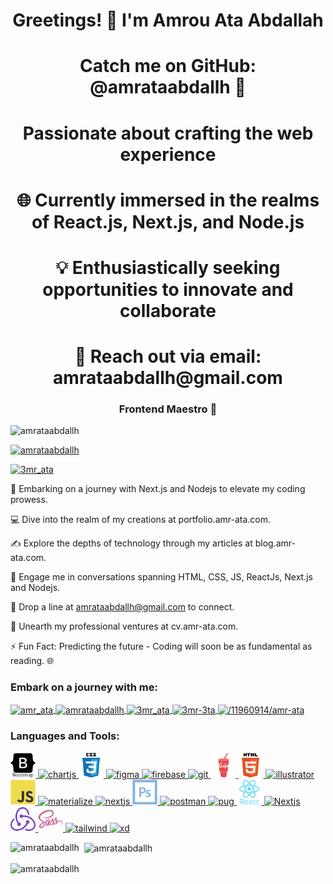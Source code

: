 <h1 align="center">Greetings! 👋 I'm Amrou Ata Abdallah</h1>
<h1 align="center">Catch me on GitHub: @amrataabdallh 🚀</h1>
<h1 align="center">Passionate about crafting the web experience</h1>
<h1 align="center">🌐 Currently immersed in the realms of React.js, Next.js, and Node.js</h1>
<h1 align="center">💡 Enthusiastically seeking opportunities to innovate and collaborate</h1>
<h1 align="center">📧 Reach out via email: amrataabdallh@gmail.com</h1>
<h3 align="center">Frontend Maestro 🚀</h3>

<p align="left">
  <img src="https://komarev.com/ghpvc/?username=amrataabdallh&label=Profile%20views&color=0e75b6&style=flat" alt="amrataabdallh" />
</p>
<p align="left">
  <a href="https://github.com/ryo-ma/github-profile-trophy">
    <img src="https://github-profile-trophy.vercel.app/?username=amrataabdallh" alt="amrataabdallh" />
  </a>
</p>
<p align="left">
  <a href="https://twitter.com/3mr_ata" target="blank">
    <img src="https://img.shields.io/twitter/follow/3mr_ata?logo=twitter&style=for-the-badge" alt="3mr_ata" />
  </a>
</p>

🚀 Embarking on a journey with Next.js and Nodejs to elevate my coding prowess.

💻 Dive into the realm of my creations at portfolio.amr-ata.com.

✍️ Explore the depths of technology through my articles at blog.amr-ata.com.

💬 Engage me in conversations spanning HTML, CSS, JS, ReactJs, Next.js and Nodejs.

📧 Drop a line at amrataabdallh@gmail.com to connect.

📃 Unearth my professional ventures at cv.amr-ata.com.

⚡ Fun Fact: Predicting the future - Coding will soon be as fundamental as reading. 🌐

<h3 align="left">Embark on a journey with me:</h3>
<p align="left">
  <a href="https://codepen.io/amr_ata" target="blank">
    <img align="center" src="https://raw.githubusercontent.com/rahuldkjain/github-profile-readme-generator/master/src/images/icons/Social/codepen.svg" alt="amr_ata" height="30" width="40" />
  </a>
  <a href="https://dev.to/amrataabdallh" target="blank">
    <img align="center" src="https://raw.githubusercontent.com/rahuldkjain/github-profile-readme-generator/master/src/images/icons/Social/devto.svg" alt="amrataabdallh" height="30" width="40" />
  </a>
  <a href="https://twitter.com/3mr_ata" target="blank">
    <img align="center" src="https://raw.githubusercontent.com/rahuldkjain/github-profile-readme-generator/master/src/images/icons/Social/twitter.svg" alt="3mr_ata" height="30" width="40" />
  </a>
  <a href="https://linkedin.com/in/3mr-3ta" target="blank">
    <img align="center" src="https://raw.githubusercontent.com/rahuldkjain/github-profile-readme-generator/master/src/images/icons/Social/linked-in-alt.svg" alt="3mr-3ta" height="30" width="40" />
  </a>
  <a href="https://stackoverflow.com/users//11960914/amr-ata" target="blank">
    <img align="center" src="https://raw.githubusercontent.com/rahuldkjain/github-profile-readme-generator/master/src/images/icons/Social/stack-overflow.svg" alt="/11960914/amr-ata" height="30" width="40" />
  </a>
</p>

<h3 align="left">Languages and Tools:</h3>
<p align="left">
            <a href="https://getbootstrap.com" target="_blank" rel="noreferrer">
              <img src="https://raw.githubusercontent.com/devicons/devicon/master/icons/bootstrap/bootstrap-plain-wordmark.svg" alt="bootstrap" width="40" height="40" />
            </a>
            <a href="https://www.chartjs.org" target="_blank" rel="noreferrer">
              <img src="https://www.chartjs.org/media/logo-title.svg" alt="chartjs" width="40" height="40" />
            </a>
            <a href="https://www.w3schools.com/css/" target="_blank" rel="noreferrer">
              <img src="https://raw.githubusercontent.com/devicons/devicon/master/icons/css3/css3-original-wordmark.svg" alt="css3" width="40" height="40" />
            </a>
            <a href="https://www.figma.com/" target="_blank" rel="noreferrer">
              <img src="https://www.vectorlogo.zone/logos/figma/figma-icon.svg" alt="figma" width="40" height="40" />
            </a>
            <a href="https://firebase.google.com/" target="_blank" rel="noreferrer">
              <img src="https://www.vectorlogo.zone/logos/firebase/firebase-icon.svg" alt="firebase" width="40" height="40" />
            </a>
            <a href="https://git-scm.com/" target="_blank" rel="noreferrer">
              <img src="https://www.vectorlogo.zone/logos/git-scm/git-scm-icon.svg" alt="git" width="40" height="40" />
            </a>
            <a href="https://gulpjs.com" target="_blank" rel="noreferrer">
              <img src="https://raw.githubusercontent.com/devicons/devicon/master/icons/gulp/gulp-plain.svg" alt="gulp" width="40" height="40" />
            </a>
            <a href="https://www.w3.org/html/" target="_blank" rel="noreferrer">
              <img src="https://raw.githubusercontent.com/devicons/devicon/master/icons/html5/html5-original-wordmark.svg" alt="html5" width="40" height="40" />
            </a>
            <a href="https://www.adobe.com/in/products/illustrator.html" target="_blank" rel="noreferrer">
              <img src="https://www.vectorlogo.zone/logos/adobe_illustrator/adobe_illustrator-icon.svg" alt="illustrator" width="40" height="40" />
            </a>
            <a href="https://developer.mozilla.org/en-US/docs/Web/JavaScript" target="_blank" rel="noreferrer">
              <img src="https://raw.githubusercontent.com/devicons/devicon/master/icons/javascript/javascript-original.svg" alt="javascript" width="40" height="40" />
            </a>
            <a href="https://materializecss.com/" target="_blank" rel="noreferrer">
              <img src="https://raw.githubusercontent.com/prplx/svg-logos/5585531d45d294869c4eaab4d7cf2e9c167710a9/svg/materialize.svg" alt="materialize" width="40" height="40" />
            </a>
            <a href="https://nextjs.org/" target="_blank" rel="noreferrer">
              <img src="https://cdn.worldvectorlogo.com/logos/nextjs-2.svg" alt="nextjs" width="40" height="40" />
            </a>
            <a href="https://www.photoshop.com/en" target="_blank" rel="noreferrer">
              <img src="https://raw.githubusercontent.com/devicons/devicon/master/icons/photoshop/photoshop-line.svg" alt="photoshop" width="40" height="40" />
            </a>
            <a href="https://postman.com" target="_blank" rel="noreferrer">
              <img src="https://www.vectorlogo.zone/logos/getpostman/getpostman-icon.svg" alt="postman" width="40" height="40" />
            </a>
            <a href="https://pugjs.org" target="_blank" rel="noreferrer">
              <img src="https://cdn.worldvectorlogo.com/logos/pug.svg" alt="pug" width="40" height="40" />
            </a>
            <a href="https://reactjs.org/" target="_blank" rel="noreferrer">
              <img src="https://raw.githubusercontent.com/devicons/devicon/master/icons/react/react-original-wordmark.svg" alt="react" width="40" height="40" />
            </a>
            <a href="https://nextjs.org/" target="_blank" rel="noreferrer">
              <img src="https://cdn.worldvectorlogo.com/logos/nextjs-13.svg" alt="Nextjs" width="40" height="40" />
            </a>
            <a href="https://redux.js.org" target="_blank" rel="noreferrer">
              <img src="https://raw.githubusercontent.com/devicons/devicon/master/icons/redux/redux-original.svg" alt="redux" width="40" height="40" />
            </a>
            <a href="https://sass-lang.com" target="_blank" rel="noreferrer">
              <img src="https://raw.githubusercontent.com/devicons/devicon/master/icons/sass/sass-original.svg" alt="sass" width="40" height="40" />
            </a>
            <a href="https://tailwindcss.com/" target="_blank" rel="noreferrer">
              <img src="https://www.vectorlogo.zone/logos/tailwindcss/tailwindcss-icon.svg" alt="tailwind" width="40" height="40" />
            </a>
            <a href="https://www.adobe.com/products/xd.html" target="_blank" rel="noreferrer">
              <img src="https://cdn.worldvectorlogo.com/logos/adobe-xd.svg" alt="xd" width="40" height="40" />
            </a>
          </p>

<p>
  <img align="left" src="https://github-readme-stats.vercel.app/api/top-langs?username=amrataabdallh&show_icons=true&locale=en&layout=compact" alt="amrataabdallh" />
</p>
<p>&nbsp;
  <img align="center" src="https://github-readme-stats.vercel.app/api?username=amrataabdallh&show_icons=true&locale=en" alt="amrataabdallh" />
</p>
<p>
  <img align="center" src="https://github-readme-streak-stats.herokuapp.com/?user=amrataabdallh&" alt="amrataabdallh" />
</p>

